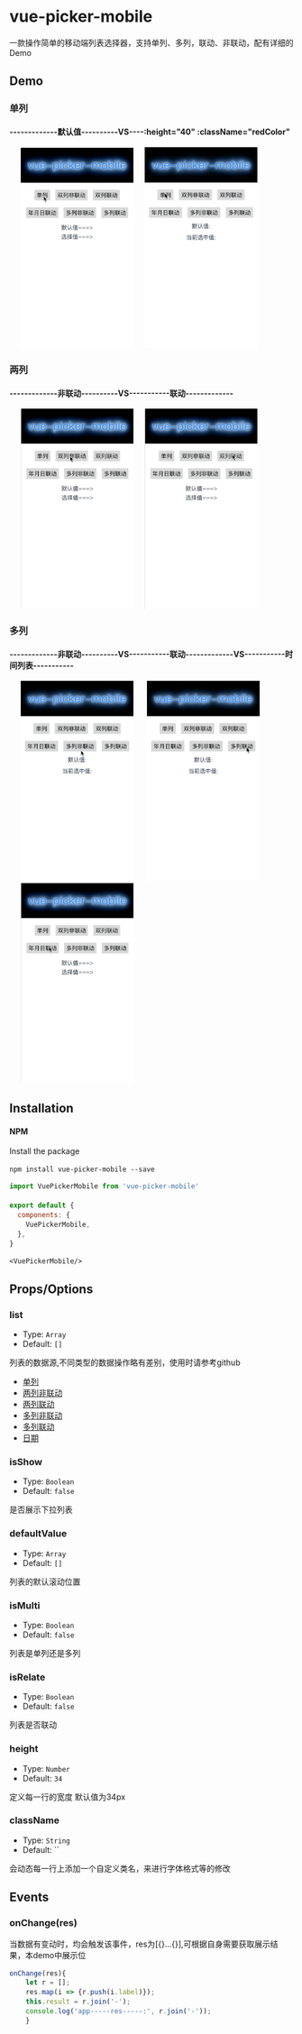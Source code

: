 # vue-picker-mobile
一款操作简单的移动端列表选择器，支持单列、多列，联动、非联动，配有详细的Demo

## Demo
### 单列 
#### -------------默认值----------VS----:height="40" :className="redColor"
<img src='./src/assets/s1.gif' width="200px" hspace="20" /><img src='./src/assets/s2.gif' width="200px"/>

### 两列
#### -------------非联动----------VS-----------联动-------------
<img src='./src/assets/d1.gif' width="200px" hspace="20"/><img src='./src/assets/d2.gif' width="200px"/>


### 多列
#### -------------非联动----------VS-----------联动-------------VS-----------时间列表-----------
<img src='./src/assets/m1.gif' width="200px" hspace="20"/> <img src='./src/assets/m2.gif' width="200px"/><img src='./src/assets/d.gif' width="200px" hspace="20"/>

## Installation

#### NPM
Install the package

`npm install vue-picker-mobile --save`

```javascript
import VuePickerMobile from 'vue-picker-mobile'

export default {
  components: {
    VuePickerMobile,
  },
}
```
`<VuePickerMobile/>`


## Props/Options

### list

- Type: `Array`
- Default: `[]`

列表的数据源,不同类型的数据操作略有差别，使用时请参考github
  + [单列](https://github.com/xml00007/vue-picker-mobile/blob/master/src/data/single.js)
  + [两列非联动](https://github.com/xml00007/vue-picker-mobile/blob/master/src/data/double1.js)
  + [两列联动](https://github.com/xml00007/vue-picker-mobile/blob/master/src/data/double2.js)
  + [多列非联动](https://github.com/xml00007/vue-picker-mobile/blob/master/src/data/multiple1.js)
  + [多列联动](https://github.com/xml00007/vue-picker-mobile/blob/master/src/data/multiple2.js)
  + [日期](https://github.com/xml00007/vue-picker-mobile/blob/master/src/data/date.js)

### isShow

- Type: `Boolean` 
- Default: `false`

是否展示下拉列表

### defaultValue

- Type: `Array` 
- Default: `[]`

列表的默认滚动位置

### isMulti

- Type: `Boolean` 
- Default: `false`

列表是单列还是多列

### isRelate

- Type: `Boolean` 
- Default: `false`

列表是否联动

### height

- Type: `Number` 
- Default: `34`

定义每一行的宽度 默认值为34px

### className

- Type: `String` 
- Default: ``

会动态每一行上添加一个自定义类名，来进行字体格式等的修改

## Events
    
### onChange(res) 
当数据有变动时，均会触发该事件，res为[{}...{}],可根据自身需要获取展示结果，本demo中展示位
```javascript
onChange(res){
    let r = [];
    res.map(i => {r.push(i.label)});
    this.result = r.join('-');
    console.log('app-----res-----:', r.join('-'));
    }
```
  
  





